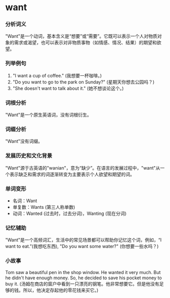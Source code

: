 # want

### 分析词义

  

"Want"是一个动词，基本含义是“想要”或“需要”。它既可以表示一个人对物质对象的需求或渴望，也可以表示对非物质事物（如情感、情况、结果）的期望和欲望。

  

### 列举例句

  

1.  "I want a cup of coffee." (我想要一杯咖啡。)
2.  "Do you want to go to the park on Sunday?" (星期天你想去公园吗？)
3.  "She doesn't want to talk about it." (她不想谈论这个。)

  

### 词根分析

  

"Want"是一个原生英语词，没有词根衍生。

  

### 词缀分析

  

"Want"没有词缀。

  

### 发展历史和文化背景

  

"Want"源于古英语的"wanian"，意为“缺少”。在语言的发展过程中，"want"从一个表示缺乏和需求的词逐渐转变为主要表示个人欲望和期望的词。

  

### 单词变形

  

*   名词：Want
*   单复数：Wants (第三人称单数)
*   动词：Wanted (过去时，过去分词)，Wanting (现在分词)

  

### 记忆辅助

  

"Want"是一个高频词汇，生活中的常见场景都可以帮助你记忆这个词，例如，“I want to eat.”(我想吃东西), "Do you want some water?" (你想要一些水吗？)

  

### 小故事

  

Tom saw a beautiful pen in the shop window. He wanted it very much. But he didn't have enough money. So, he decided to save his pocket money to buy it. (汤姆在商店的窗户中看到一只漂亮的钢笔。他非常想要它。但是他没有足够的钱。所以，他决定存起他的零花钱来买它。)
